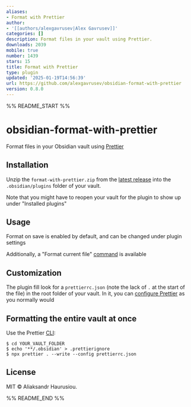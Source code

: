 ```yaml
---
aliases:
- Format with Prettier
author:
- '[[authors/alexgavrusev|Alex Gavrusev]]'
categories: []
description: Format files in your vault using Prettier.
downloads: 2039
mobile: true
number: 1439
stars: 15
title: Format with Prettier
type: plugin
updated: '2025-01-19T14:56:39'
url: https://github.com/alexgavrusev/obsidian-format-with-prettier
version: 0.8.0
---
```


%% README_START %%

# obsidian-format-with-prettier

Format files in your Obsidian vault using [Prettier](https://prettier.io)

## Installation

Unzip the `format-with-prettier.zip` from the [latest release](https://github.com/alexgavrusev/obsidian-format-with-prettier/releases/latest) into the `.obsidian/plugins` folder of your vault.

Note that you might have to reopen your vault for the plugin to show up under "Installed plugins"

## Usage

Format on save is enabled by default, and can be changed under plugin settings

Additionally, a "Format current file" [command](https://help.obsidian.md/Plugins/Command+palette) is available

## Customization

The plugin fill look for a `prettierrc.json` (note the lack of `.` at the start of the file) in the root folder of your vault. In it, you can [configure Prettier](https://prettier.io/docs/en/configuration) as you normally would

## Formatting the entire vault at once

Use the Prettier [CLI](https://prettier.io/docs/en/cli):

```console
$ cd YOUR_VAULT_FOLDER
$ echo '**/.obsidian' > .prettierignore
$ npx prettier . --write --config prettierrc.json
```

## License

MIT © Aliaksandr Haurusiou.


%% README_END %%